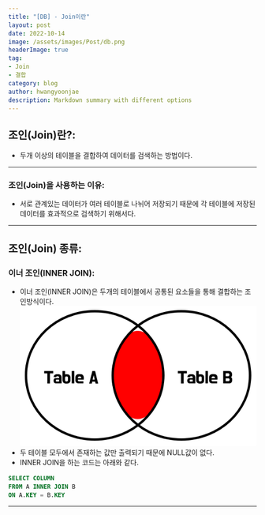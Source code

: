 ```yaml
---
title: "[DB] - Join이란"
layout: post
date: 2022-10-14
image: /assets/images/Post/db.png
headerImage: true
tag:
- Join
- 결합
category: blog
author: hwangyoonjae
description: Markdown summary with different options
---
```


## 조인(Join)란?:
- 두개 이상의 테이블을 결합하여 데이터를 검색하는 방법이다.

* * *

### 조인(Join)을 사용하는 이유:
- 서로 관계있는 데이터가 여러 테이블로 나뉘어 저장되기 때문에 각 테이블에 저장된 데이터를 효과적으로 검색하기 위해서다.

* * *

## 조인(Join) 종류:
### 이너 조인(INNER JOIN):
- 이너 조인(INNER JOIN)은 두개의 테이블에서 공통된 요소들을 통해 결합하는 조인방식이다.
[![텍스트](/assets/images/DB/%EC%9D%B4%EB%84%88%EC%A1%B0%EC%9D%B8%20%EA%B7%B8%EB%A6%BC.PNG)](/assets/images/DB/%EC%9D%B4%EB%84%88%EC%A1%B0%EC%9D%B8%20%EA%B7%B8%EB%A6%BC.PNG)
- 두 테이블 모두에서 존재하는 값만 출력되기 때문에 NULL값이 없다.
- INNER JOIN을 하는 코드는 아래와 같다.
```sql
SELECT COLUMN
FROM A INNER JOIN B
ON A.KEY = B.KEY
```

* * *